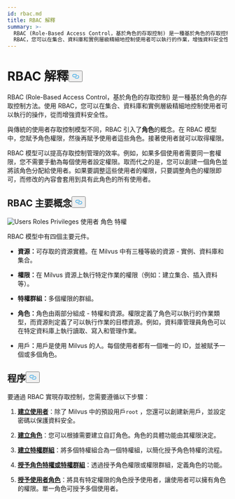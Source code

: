 ```yaml
---
id: rbac.md
title: RBAC 解釋
summary: >-
  RBAC (Role-Based Access Control，基於角色的存取控制) 是一種基於角色的存取控制方法。使用
  RBAC，您可以在集合、資料庫和實例層級精細地控制使用者可以執行的作業，增強資料安全性。
---
```

<h1 id="RBAC-Explained" class="common-anchor-header">RBAC 解釋<button data-href="#RBAC-Explained" class="anchor-icon" translate="no">
      <svg translate="no"
        aria-hidden="true"
        focusable="false"
        height="20"
        version="1.1"
        viewBox="0 0 16 16"
        width="16"
      >
        <path
          fill="#0092E4"
          fill-rule="evenodd"
          d="M4 9h1v1H4c-1.5 0-3-1.69-3-3.5S2.55 3 4 3h4c1.45 0 3 1.69 3 3.5 0 1.41-.91 2.72-2 3.25V8.59c.58-.45 1-1.27 1-2.09C10 5.22 8.98 4 8 4H4c-.98 0-2 1.22-2 2.5S3 9 4 9zm9-3h-1v1h1c1 0 2 1.22 2 2.5S13.98 12 13 12H9c-.98 0-2-1.22-2-2.5 0-.83.42-1.64 1-2.09V6.25c-1.09.53-2 1.84-2 3.25C6 11.31 7.55 13 9 13h4c1.45 0 3-1.69 3-3.5S14.5 6 13 6z"
        ></path>
      </svg>
    </button></h1><p>RBAC (Role-Based Access Control，基於角色的存取控制) 是一種基於角色的存取控制方法。使用 RBAC，您可以在集合、資料庫和實例層級精細地控制使用者可以執行的操作，從而增強資料安全性。</p>
<p>與傳統的使用者存取控制模型不同，RBAC 引入了<strong>角色</strong>的概念。在 RBAC 模型中，您賦予角色權限，然後再賦予使用者這些角色。接著使用者就可以取得權限。</p>
<p>RBAC 模型可以提高存取控制管理的效率。例如，如果多個使用者需要同一套權限，您不需要手動為每個使用者設定權限。取而代之的是，您可以創建一個角色並將該角色分配給使用者。如果要調整這些使用者的權限，只要調整角色的權限即可，而修改的內容會套用到具有此角色的所有使用者。</p>
<h2 id="RBAC-key-concepts" class="common-anchor-header">RBAC 主要概念<button data-href="#RBAC-key-concepts" class="anchor-icon" translate="no">
      <svg translate="no"
        aria-hidden="true"
        focusable="false"
        height="20"
        version="1.1"
        viewBox="0 0 16 16"
        width="16"
      >
        <path
          fill="#0092E4"
          fill-rule="evenodd"
          d="M4 9h1v1H4c-1.5 0-3-1.69-3-3.5S2.55 3 4 3h4c1.45 0 3 1.69 3 3.5 0 1.41-.91 2.72-2 3.25V8.59c.58-.45 1-1.27 1-2.09C10 5.22 8.98 4 8 4H4c-.98 0-2 1.22-2 2.5S3 9 4 9zm9-3h-1v1h1c1 0 2 1.22 2 2.5S13.98 12 13 12H9c-.98 0-2-1.22-2-2.5 0-.83.42-1.64 1-2.09V6.25c-1.09.53-2 1.84-2 3.25C6 11.31 7.55 13 9 13h4c1.45 0 3-1.69 3-3.5S14.5 6 13 6z"
        ></path>
      </svg>
    </button></h2><p>
  
   <span class="img-wrapper"> <img translate="no" src="/docs/v2.5.x/assets/users-roles-privileges.png" alt="Users Roles Privileges" class="doc-image" id="users-roles-privileges" />
   </span> <span class="img-wrapper"> <span>使用者 角色 特權</span> </span></p>
<p>RBAC 模型中有四個主要元件。</p>
<ul>
<li><p><strong>資源：</strong>可存取的資源實體。在 Milvus 中有三種等級的資源 - 實例、資料庫和集合。</p></li>
<li><p><strong>權限：</strong>在 Milvus 資源上執行特定作業的權限（例如：建立集合、插入資料等）。</p></li>
<li><p><strong>特權群組：</strong>多個權限的群組。</p></li>
<li><p><strong>角色：</strong>角色由兩部分組成 - 特權和資源。權限定義了角色可以執行的作業類型，而資源則定義了可以執行作業的目標資源。例如，資料庫管理員角色可以在特定資料庫上執行讀取、寫入和管理作業。</p></li>
<li><p>用戶<strong>：</strong>用戶是使用 Milvus 的人。每個使用者都有一個唯一的 ID，並被賦予一個或多個角色。</p></li>
</ul>
<h2 id="Procedures" class="common-anchor-header">程序<button data-href="#Procedures" class="anchor-icon" translate="no">
      <svg translate="no"
        aria-hidden="true"
        focusable="false"
        height="20"
        version="1.1"
        viewBox="0 0 16 16"
        width="16"
      >
        <path
          fill="#0092E4"
          fill-rule="evenodd"
          d="M4 9h1v1H4c-1.5 0-3-1.69-3-3.5S2.55 3 4 3h4c1.45 0 3 1.69 3 3.5 0 1.41-.91 2.72-2 3.25V8.59c.58-.45 1-1.27 1-2.09C10 5.22 8.98 4 8 4H4c-.98 0-2 1.22-2 2.5S3 9 4 9zm9-3h-1v1h1c1 0 2 1.22 2 2.5S13.98 12 13 12H9c-.98 0-2-1.22-2-2.5 0-.83.42-1.64 1-2.09V6.25c-1.09.53-2 1.84-2 3.25C6 11.31 7.55 13 9 13h4c1.45 0 3-1.69 3-3.5S14.5 6 13 6z"
        ></path>
      </svg>
    </button></h2><p>要通過 RBAC 實現存取控制，您需要遵循以下步驟：</p>
<ol>
<li><p><strong><a href="/docs/zh-hant/users_and_roles.md#Create-a-user">建立使用者</a></strong>：除了 Milvus 中的預設用戶<code translate="no">root</code> ，您還可以創建新用戶，並設定密碼以保護資料安全。</p></li>
<li><p><strong><a href="/docs/zh-hant/users_and_roles.md#Create-a-role">建立角色</a></strong>：您可以根據需要建立自訂角色。角色的具體功能由其權限決定。</p></li>
<li><p><strong><a href="/docs/zh-hant/privilege_group.md">建立特權群組</a></strong>：將多個特權組合為一個特權組，以簡化授予角色特權的流程。</p></li>
<li><p><strong><a href="/docs/zh-hant/grant_privileges.md">授予角色特權或特權群組</a></strong>：透過授予角色權限或權限群組，定義角色的功能。</p></li>
<li><p><strong><a href="/docs/zh-hant/grant_roles.md">授予使用者角色</a></strong>：將具有特定權限的角色授予使用者，讓使用者可以擁有角色的權限。單一角色可授予多個使用者。</p></li>
</ol>

